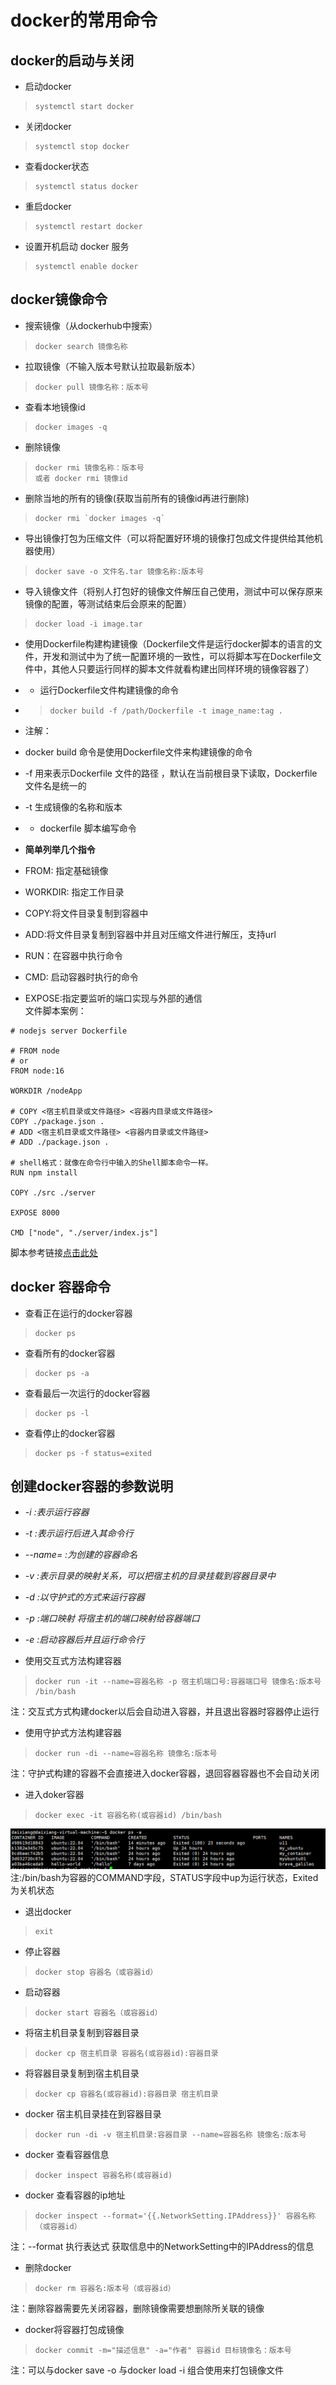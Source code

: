 # docker的常用命令
## docker的启动与关闭
* 启动docker
>     systemctl start docker
* 关闭docker
>     systemctl stop docker
* 查看docker状态
>     systemctl status docker
* 重启docker
>     systemctl restart docker
* 设置开机启动 docker 服务 
>     systemctl enable docker 
## docker镜像命令
* 搜索镜像（从dockerhub中搜索） 
>     docker search 镜像名称
* 拉取镜像（不输入版本号默认拉取最新版本）
>     docker pull 镜像名称：版本号
* 查看本地镜像id
>     docker images -q
* 删除镜像  
>     docker rmi 镜像名称：版本号   
>     或者 docker rmi 镜像id
* 删除当地的所有的镜像(获取当前所有的镜像id再进行删除)
>     docker rmi `docker images -q`
* 导出镜像打包为压缩文件（可以将配置好环境的镜像打包成文件提供给其他机器使用）
>     docker save -o 文件名.tar 镜像名称:版本号
* 导入镜像文件（将别人打包好的镜像文件解压自己使用，测试中可以保存原来镜像的配置，等测试结束后会原来的配置）
>     docker load -i image.tar
* 使用Dockerfile构建构建镜像（Dockerfile文件是运行docker脚本的语言的文件，开发和测试中为了统一配置环境的一致性，可以将脚本写在Dockerfile文件中，其他人只要运行同样的脚本文件就看构建出同样环境的镜像容器了）
* * 运行Dockerfile文件构建镜像的命令
* >     docker build -f /path/Dockerfile -t image_name:tag .
* 注解：  
* docker build 命令是使用Dockerfile文件来构建镜像的命令
* -f 用来表示Dockerfile 文件的路径 ，默认在当前根目录下读取，Dockerfile文件名是统一的
* -t 生成镜像的名称和版本  

* * dockerfile 脚本编写命令
* **简单列举几个指令**
* FROM: 指定基础镜像
* WORKDIR: 指定工作目录
* COPY:将文件目录复制到容器中
* ADD:将文件目录复制到容器中并且对压缩文件进行解压，支持url
* RUN：在容器中执行命令
* CMD: 启动容器时执行的命令
* EXPOSE:指定要监听的端口实现与外部的通信  
文件脚本案例：
```(shell)
# nodejs server Dockerfile

# FROM node
# or
FROM node:16

WORKDIR /nodeApp

# COPY <宿主机目录或文件路径> <容器内目录或文件路径>
COPY ./package.json .
# ADD <宿主机目录或文件路径> <容器内目录或文件路径>
# ADD ./package.json .

# shell格式：就像在命令行中输入的Shell脚本命令一样。
RUN npm install

COPY ./src ./server

EXPOSE 8000

CMD ["node", "./server/index.js"]

```
脚本参考链接[点击此处](https://zhuanlan.zhihu.com/p/419175543)
## docker 容器命令
* 查看正在运行的docker容器  
>     docker ps
* 查看所有的docker容器
>     docker ps -a
* 查看最后一次运行的docker容器
>     docker ps -l
* 查看停止的docker容器
>     docker ps -f status=exited

## 创建docker容器的参数说明
* *-i :表示运行容器*
* *-t :表示运行后进入其命令行*
* *--name= :为创建的容器命名*  
* *-v :表示目录的映射关系，可以把宿主机的目录挂载到容器目录中*
* *-d :以守护式的方式来运行容器*
* *-p :端口映射 将宿主机的端口映射给容器端口*
* *-e :启动容器后并且运行命令行*  
  


* 使用交互式方法构建容器
>     docker run -it --name=容器名称 -p 宿主机端口号:容器端口号 镜像名:版本号 /bin/bash

注：交互式方式构建docker以后会自动进入容器，并且退出容器时容器停止运行  
* 使用守护式方法构建容器
>     docker run -di --name=容器名称 镜像名:版本号

注：守护式构建的容器不会直接进入docker容器，退回容器容器也不会自动关闭
* 进入doker容器
>     docker exec -it 容器名称(或容器id) /bin/bash

![docker](./img/docker02.png)  
注:/bin/bash为容器的COMMAND字段，STATUS字段中up为运行状态，Exited为关机状态  
* 退出docker
>     exit
* 停止容器
>     docker stop 容器名（或容器id）
* 启动容器
>     docker start 容器名（或容器id）
* 将宿主机目录复制到容器目录
>     docker cp 宿主机目录 容器名(或容器id):容器目录 
* 将容器目录复制到宿主机目录
>     docker cp 容器名(或容器id):容器目录 宿主机目录
* docker 宿主机目录挂在到容器目录 
>     docker run -di -v 宿主机目录:容器目录 --name=容器名称 镜像名:版本号
* docker 查看容器信息  
>     docker inspect 容器名称(或容器id)
* docker 查看容器的ip地址
>     docker inspect --format='{{.NetworkSetting.IPAddress}}' 容器名称（或容器id） 

注：--format 执行表达式 获取信息中的NetworkSetting中的IPAddress的信息
* 删除docker 
>     docker rm 容器名:版本号（或容器id）

注：删除容器需要先关闭容器，删除镜像需要想删除所关联的镜像
* docker将容器打包成镜像
>     docker commit -m="描述信息" -a="作者" 容器id 目标镜像名：版本号  

注：可以与docker save -o 与docker load -i 组合使用来打包镜像文件
